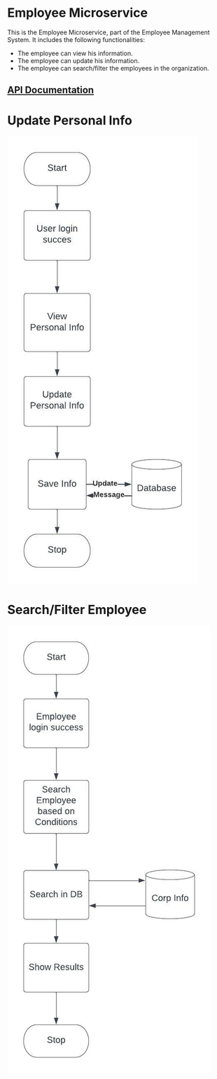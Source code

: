 # Employee Microservice

This is the Employee Microservice, part of the Employee Management System.
It includes the following functionalities:
  <ul>
    <li>The employee can view his information.</li>
    <li>The employee can update his information.</li>
    <li>The employee can search/filter the employees in the organization.</li>
  </ul>
 
<a href="https://documenter.getpostman.com/view/10075006/UzQyq3kC"> <h2> API Documentation </h2> </a>
  
# Update Personal Info
<img src="https://github.com/sat5297/employeeMicroservice/blob/master/UpdatePersonalInfo.jpeg" alt="Update Personal Info" />

# Search/Filter Employee
<img src="https://github.com/sat5297/employeeMicroservice/blob/master/searchEmploye.jpeg" alt="Search/Filter Employee"/>


